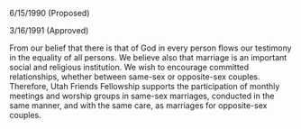 6/15/1990 (Proposed) 

3/16/1991 (Approved)

From our belief that there is that of God in every person flows our testimony in the equality of all persons. We believe also that marriage is an important social and religious institution. We wish to encourage committed relationships, whether between same-sex or opposite-sex couples. Therefore, Utah Friends Fellowship supports the participation of monthly meetings and worship groups in same-sex marriages, conducted in the same manner, and with the same care, as marriages for opposite-sex couples.
